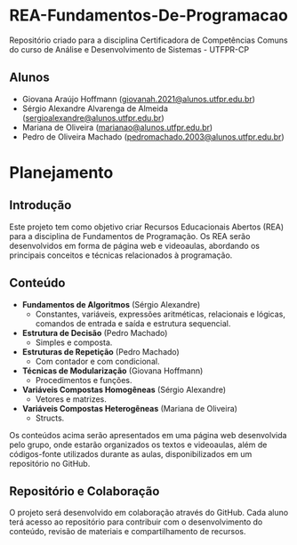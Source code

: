 # REA-Fundamentos-De-Programacao

Repositório criado para a disciplina Certificadora de Competências Comuns do curso de Análise e Desenvolvimento de Sistemas - UTFPR-CP

## Alunos

- Giovana Araújo Hoffmann (giovanah.2021@alunos.utfpr.edu.br)
- Sérgio Alexandre Alvarenga de Almeida (sergioalexandre@alunos.utfpr.edu.br)
- Mariana de Oliveira (marianao@alunos.utfpr.edu.br)
- Pedro de Oliveira Machado (pedromachado.2003@alunos.utfpr.edu.br)

# Planejamento

## Introdução

Este projeto tem como objetivo criar Recursos Educacionais Abertos (REA) para a disciplina de Fundamentos de Programação. Os REA serão desenvolvidos em forma de página web e videoaulas, abordando os principais conceitos e técnicas relacionados à programação.

## Conteúdo

- **Fundamentos de Algoritmos** (Sérgio Alexandre)
  - Constantes, variáveis, expressões aritméticas, relacionais e lógicas, comandos de entrada e saída e estrutura sequencial.
- **Estrutura de Decisão** (Pedro Machado)
  - Simples e composta.
- **Estruturas de Repetição** (Pedro Machado)
  - Com contador e com condicional.
- **Técnicas de Modularização** (Giovana Hoffmann)
  - Procedimentos e funções.
- **Variáveis Compostas Homogêneas** (Sérgio Alexandre)
  - Vetores e matrizes.
- **Variáveis Compostas Heterogêneas** (Mariana de Oliveira)
  - Structs.

Os conteúdos acima serão apresentados em uma página web desenvolvida pelo grupo, onde estarão organizados os textos e videoaulas, além de códigos-fonte utilizados durante as aulas, disponibilizados em um repositório no GitHub.

## Repositório e Colaboração

O projeto será desenvolvido em colaboração através do GitHub. Cada aluno terá acesso ao repositório para contribuir com o desenvolvimento do conteúdo, revisão de materiais e compartilhamento de recursos.
